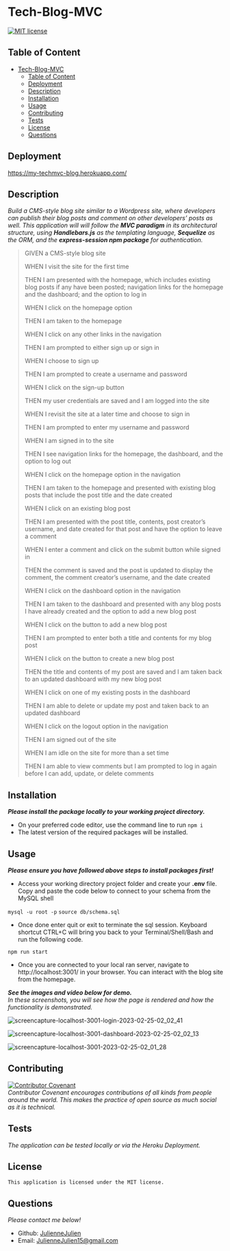 # Tech-Blog-MVC

[![MIT license](https://img.shields.io/badge/license-MIT-blue.svg)](https://mit-license.org/)

## Table of Content
- [Tech-Blog-MVC](#tech-blog-mvc)
  - [Table of Content](#table-of-content)
  - [Deployment](#deployment)
  - [Description](#description)
  - [Installation](#installation)
  - [Usage](#usage)
  - [Contributing](#contributing)
  - [Tests](#tests)
  - [License](#license)
  - [Questions](#questions)


## Deployment
https://my-techmvc-blog.herokuapp.com/

## Description
*Build a CMS-style blog site similar to a Wordpress site, where developers can publish their blog posts and comment on other developers’ posts as well. This application will will follow the **MVC paradigm** in its architectural structure, using ***Handlebars.js*** as the templating language, ***Sequelize*** as the ORM, and the ***express-session npm package*** for authentication.* 

>GIVEN a CMS-style blog site
>
>WHEN I visit the site for the first time
>
>THEN I am presented with the homepage, which includes existing blog posts if any have been posted; navigation links for the homepage and the dashboard; and the option to log in
>
>WHEN I click on the homepage option
>
>THEN I am taken to the homepage
>
>WHEN I click on any other links in the navigation
>
>THEN I am prompted to either sign up or sign in
>
>WHEN I choose to sign up
>
>THEN I am prompted to create a username and password
>
>WHEN I click on the sign-up button
>
>THEN my user credentials are saved and I am logged into the site
>
>WHEN I revisit the site at a later time and choose to sign in
>
>THEN I am prompted to enter my username and password
>
>WHEN I am signed in to the site
>
>THEN I see navigation links for the homepage, the dashboard, and the option to log out
>
>WHEN I click on the homepage option in the navigation
>
>THEN I am taken to the homepage and presented with existing blog posts that include the post title and the date created
>
>WHEN I click on an existing blog post
>
>THEN I am presented with the post title, contents, post creator’s username, and date created for that post and have the option to leave a comment
>
>WHEN I enter a comment and click on the submit button while signed in
>
>THEN the comment is saved and the post is updated to display the comment, the comment creator’s username, and the date created
>
>WHEN I click on the dashboard option in the navigation
>
>THEN I am taken to the dashboard and presented with any blog posts I have already created and the option to add a new blog post
>
>WHEN I click on the button to add a new blog post
>
>THEN I am prompted to enter both a title and contents for my blog post
>
>WHEN I click on the button to create a new blog post
>
>THEN the title and contents of my post are saved and I am taken back to an updated dashboard with my new blog post
>
>WHEN I click on one of my existing posts in the dashboard
>
>THEN I am able to delete or update my post and taken back to an updated dashboard
>
>WHEN I click on the logout option in the navigation
>
>THEN I am signed out of the site
>
>WHEN I am idle on the site for more than a set time
>
>THEN I am able to view comments but I am prompted to log in again before I can add, update, or delete comments

## Installation
***Please install the package locally to your working project directory.*** 
- On your preferred code editor, use the command line to run `npm i`
- The latest version of the required packages will be installed.
  

## Usage
***Please ensure you have followed above steps to install packages first!***
- Access your working directory project folder and create your **.env** file. Copy and paste the code below to connect to your schema from the MySQL shell

`mysql -u root -p` 
`source db/schema.sql` 
- Once done enter quit or exit to terminate the sql session. Keyboard shortcut CTRL+C will bring you back to your Terminal/Shell/Bash and run the following code. 

`npm run start`
- Once you are connected to your local ran server, navigate to http://localhost:3001/ in your browser. You can interact with the blog site from the homepage.

***See the images and video below for demo.***
<br>*In these screenshots, you will see how the page is rendered and how the functionality is demonstrated.*

![screencapture-localhost-3001-login-2023-02-25-02_02_41](https://user-images.githubusercontent.com/117052258/221750809-3ccf0cf1-7189-4fac-8710-9f32abeb8718.png)

![screencapture-localhost-3001-dashboard-2023-02-25-02_02_13](https://user-images.githubusercontent.com/117052258/221750772-043a1048-6b06-4fe9-bc06-0be8ef1d2fe6.png)

![screencapture-localhost-3001-2023-02-25-02_01_28](https://user-images.githubusercontent.com/117052258/221750698-b3c3c407-8586-4489-b0b8-41e00cd6a6b1.png)

## Contributing

[![Contributor Covenant](https://img.shields.io/badge/Contributor%20Covenant-2.1-4baaaa.svg)](code_of_conduct.md)
<br>*Contributor Covenant encourages contributions of all kinds from people around the world. This makes the practice of open source as much social as it is technical.*

## Tests
*The application can be tested locally or via the Heroku Deployment.*

## License
    This application is licensed under the MIT license.

## Questions
*Please contact me below!*
- Github: [JulienneJulien](https://github.com/JulienneJulien)
- Email: JulienneJulien15@gmail.com 


